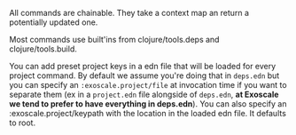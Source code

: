 All commands are chainable. They take a context map an return a potentially
updated one.

Most commands use built'ins from clojure/tools.deps and clojure/tools.build.

You can add preset project keys in a edn file that will be loaded for every
project command. By default we assume you're doing that in `deps.edn` but you
can specify an `:exoscale.project/file` at invocation time if you want to
separate them (ex in a `project.edn` file alongside of `deps.edn`, **at Exoscale
we tend to prefer to have everything in deps.edn**). You can also specify an
:exoscale.project/keypath with the location in the loaded edn file. It defaults
to root.
